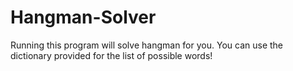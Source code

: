 # Hangman-Solver

Running this program will solve hangman for you. You can use the dictionary provided for the list of possible words!
